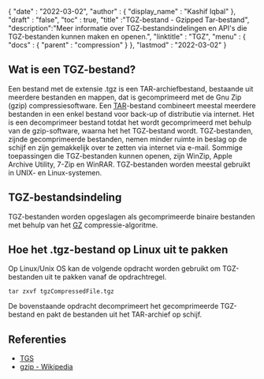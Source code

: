 {
  "date" : "2022-03-02",
  "author" : {
    "display_name" : "Kashif Iqbal"
},
  "draft" : "false",
  "toc" : true,
  "title" :"TGZ-bestand - Gzipped Tar-bestand",
  "description":"Meer informatie over TGZ-bestandsindelingen en API's die TGZ-bestanden kunnen maken en openen.",
  "linktitle" : "TGZ",
  "menu" : {
    "docs" : {
      "parent" : "compression"
}
},
  "lastmod" : "2022-03-02"
}

## Wat is een TGZ-bestand?

Een bestand met de extensie .tgz is een TAR-archiefbestand, bestaande uit meerdere bestanden en mappen, dat is gecomprimeerd met de Gnu Zip (gzip) compressiesoftware. Een [TAR](/nl/compression/tar/)-bestand combineert meestal meerdere bestanden in een enkel bestand voor back-up of distributie via internet. Het is een decomprimeer bestand totdat het wordt gecomprimeerd met behulp van de gzip-software, waarna het het TGZ-bestand wordt. TGZ-bestanden, zijnde gecomprimeerde bestanden, nemen minder ruimte in beslag op de schijf en zijn gemakkelijk over te zetten via internet via e-mail. Sommige toepassingen die TGZ-bestanden kunnen openen, zijn WinZip, Apple Archive Utility, 7-Zip en WinRAR. TGZ-bestanden worden meestal gebruikt in UNIX- en Linux-systemen.

## TGZ-bestandsindeling

TGZ-bestanden worden opgeslagen als gecomprimeerde binaire bestanden met behulp van het [GZ](/nl/compression/gz/) compressie-algoritme.

## Hoe het .tgz-bestand op Linux uit te pakken

Op Linux/Unix OS kan de volgende opdracht worden gebruikt om TGZ-bestanden uit te pakken vanaf de opdrachtregel.

```
tar zxvf tgzCompressedFile.tgz
```

De bovenstaande opdracht decomprimeert het gecomprimeerde TGZ-bestand en pakt de bestanden uit het TAR-archief op schijf.
## Referenties ##

* [TGS](https://core.telegram.org/stickers#animated-stickers)
* [gzip - Wikipedia](https://en.wikipedia.org/wiki/Gzip)

